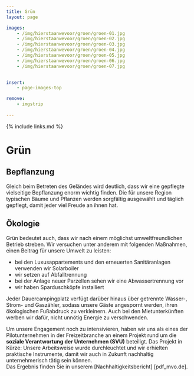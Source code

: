 ```yaml
---
title: Grün
layout: page

images:
    - /img/hierstaanwevoor/groen/groen-01.jpg
    - /img/hierstaanwevoor/groen/groen-02.jpg
    - /img/hierstaanwevoor/groen/groen-03.jpg
    - /img/hierstaanwevoor/groen/groen-04.jpg
    - /img/hierstaanwevoor/groen/groen-05.jpg
    - /img/hierstaanwevoor/groen/groen-06.jpg
    - /img/hierstaanwevoor/groen/groen-07.jpg
    

insert:
    - page-images-top

remove:
    - imgstrip
    
---
```


{% include links.md %}

# Grün

## Bepflanzung

Gleich beim Betreten des Geländes wird deutlich, dass wir eine gepflegte vielseitige Bepflanzung enorm wichtig finden. Die für unsere Region typischen Bäume und Pflanzen werden sorgfältig ausgewählt und täglich gepflegt, damit jeder viel Freude an ihnen hat.<br>


## Ökologie

Grün bedeutet auch, dass wir nach einem möglichst umweltfreundlichen Betrieb streben. Wir versuchen unter anderem mit folgenden Maßnahmen, einen Beitrag für unsere Umwelt zu leisten:

- bei den Luxusappartements und den erneuerten Sanitäranlagen verwenden wir Solarboiler
- wir setzen auf Abfalltrennung
- bei der Anlage neuer Parzellen sehen wir eine Abwassertrennung vor
- wir haben Sparduschköpfe installiert

Jeder Dauercampingplatz verfügt darüber hinaus über getrennte Wasser-, Strom- und Gaszähler, sodass unsere Gäste angespornt werden, ihren ökologischen Fußabdruck zu verkleinern. Auch bei den Mietunterkünften werben wir dafür, nicht unnötig Energie zu verschwenden.

Um unsere Engagement noch zu intensivieren, haben wir uns als eines der Pilotunternehmen in der Freizeitbranche an einem Projekt rund um die **soziale Verantwortung der Unternehmen (SVU)** beteiligt. Das Projekt in Kürze: Unsere Arbeitsweise wurde durchleuchtet und wir erhielten praktische Instrumente, damit wir auch in Zukunft nachhaltig unternehmerisch tätig sein können.<br>
Das Ergebnis finden Sie in unserem [Nachhaltigkeitsbericht] [pdf_mvo.de].

